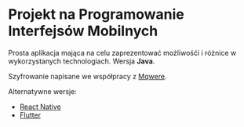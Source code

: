 # Projekt na Programowanie Interfejsów Mobilnych
Prosta aplikacja mająca na celu zaprezentować możliwośći i różnice w wykorzystanych technologiach. Wersja **Java**.

Szyfrowanie napisane we współpracy z [Mqwere](https://github.com/Mqwere).

Alternatywne wersje:
* [React Native](https://github.com/AdamStudies-PWR/ProjektowanieInterfejsowMobilnych/tree/React)
* [Flutter](https://github.com/AdamStudies-PWR/ProjektowanieInterfejsowMobilnych/tree/Flutter)
